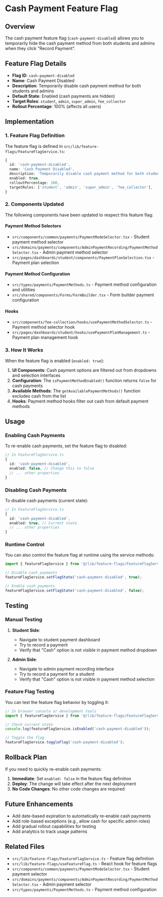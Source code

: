 # Cash Payment Feature Flag

## Overview

The cash payment feature flag (`cash-payment-disabled`) allows you to temporarily hide the cash payment method from both students and admins when they click "Record Payment".

## Feature Flag Details

- **Flag ID**: `cash-payment-disabled`
- **Name**: Cash Payment Disabled
- **Description**: Temporarily disable cash payment method for both students and admins
- **Default State**: Enabled (cash payments are hidden)
- **Target Roles**: `student`, `admin`, `super_admin`, `fee_collector`
- **Rollout Percentage**: 100% (affects all users)

## Implementation

### 1. Feature Flag Definition

The feature flag is defined in `src/lib/feature-flags/FeatureFlagService.ts`:

```typescript
{
  id: 'cash-payment-disabled',
  name: 'Cash Payment Disabled',
  description: 'Temporarily disable cash payment method for both students and admins',
  enabled: true,
  rolloutPercentage: 100,
  targetRoles: ['student', 'admin', 'super_admin', 'fee_collector'],
}
```

### 2. Components Updated

The following components have been updated to respect this feature flag:

#### Payment Method Selectors

- `src/components/common/payments/PaymentModeSelector.tsx` - Student payment method selector
- `src/domains/payments/components/AdminPaymentRecording/PaymentMethodSelector.tsx` - Admin payment method selector
- `src/pages/dashboards/student/components/PaymentPlanSelection.tsx` - Payment plan selection

#### Payment Method Configuration

- `src/types/payments/PaymentMethods.ts` - Payment method configuration and utilities
- `src/shared/components/Forms/FormBuilder.tsx` - Form builder payment configuration

#### Hooks

- `src/components/fee-collection/hooks/usePaymentMethodSelector.ts` - Payment method selector hook
- `src/pages/dashboards/student/hooks/usePaymentPlanManagement.ts` - Payment plan management hook

### 3. How It Works

When the feature flag is enabled (`enabled: true`):

1. **UI Components**: Cash payment options are filtered out from dropdowns and selection interfaces
2. **Configuration**: The `isPaymentMethodEnabled()` function returns `false` for cash payments
3. **Available Methods**: The `getAvailablePaymentMethods()` function excludes cash from the list
4. **Hooks**: Payment method hooks filter out cash from default payment methods

## Usage

### Enabling Cash Payments

To re-enable cash payments, set the feature flag to disabled:

```typescript
// In FeatureFlagService.ts
{
  id: 'cash-payment-disabled',
  enabled: false, // Change this to false
  // ... other properties
}
```

### Disabling Cash Payments

To disable cash payments (current state):

```typescript
// In FeatureFlagService.ts
{
  id: 'cash-payment-disabled',
  enabled: true, // Current state
  // ... other properties
}
```

### Runtime Control

You can also control the feature flag at runtime using the service methods:

```typescript
import { featureFlagService } from '@/lib/feature-flags/FeatureFlagService';

// Disable cash payments
featureFlagService.setFlagState('cash-payment-disabled', true);

// Enable cash payments
featureFlagService.setFlagState('cash-payment-disabled', false);
```

## Testing

### Manual Testing

1. **Student Side**:
   - Navigate to student payment dashboard
   - Try to record a payment
   - Verify that "Cash" option is not visible in payment method dropdown

2. **Admin Side**:
   - Navigate to admin payment recording interface
   - Try to record a payment for a student
   - Verify that "Cash" option is not visible in payment method selection

### Feature Flag Testing

You can test the feature flag behavior by toggling it:

```typescript
// In browser console or development tools
import { featureFlagService } from '@/lib/feature-flags/FeatureFlagService';

// Check current state
console.log(featureFlagService.isEnabled('cash-payment-disabled'));

// Toggle the flag
featureFlagService.toggleFlag('cash-payment-disabled');
```

## Rollback Plan

If you need to quickly re-enable cash payments:

1. **Immediate**: Set `enabled: false` in the feature flag definition
2. **Deploy**: The change will take effect after the next deployment
3. **No Code Changes**: No other code changes are required

## Future Enhancements

- Add date-based expiration to automatically re-enable cash payments
- Add role-based exceptions (e.g., allow cash for specific admin roles)
- Add gradual rollout capabilities for testing
- Add analytics to track usage patterns

## Related Files

- `src/lib/feature-flags/FeatureFlagService.ts` - Feature flag definition
- `src/lib/feature-flags/useFeatureFlag.ts` - React hook for feature flags
- `src/components/common/payments/PaymentModeSelector.tsx` - Student payment selector
- `src/domains/payments/components/AdminPaymentRecording/PaymentMethodSelector.tsx` - Admin payment selector
- `src/types/payments/PaymentMethods.ts` - Payment method configuration
